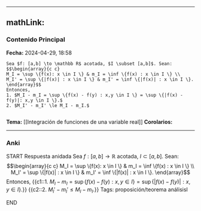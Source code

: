 
---
mathLink:
---
### Contenido Principal

**Fecha:** 2024-04-29, 18:58

```ad-lemma
Sea $f: [a,b] \to \mathbb R$ acotada, $I \subset [a,b]$. Sean:
$$\begin{array}{c c}
M_I = \sup \{f(x): x \in I \} & m_I = \inf \{f(x) : x \in I \} \\
M_I' = \sup \{|f(x)| : x \in I \} & m_I' = \inf \{|f(x)| : x \in I \}.
\end{array}$$
Entonces,
1. $M_I - m_I = \sup \{f(x) - f(y) : x,y \in I \} = \sup \{|f(x) - f(y)|: x,y \in I \}.$
2. $M_I' - m_I' \le M_I - m_I.$
```


```ad-proof

```



**Tema:** [[Integración de funciones de una variable real]]
**Corolarios:**

---
### Anki

START
Respuesta anidada
Sea $f: [a,b] \to \mathbb R$ acotada, $I \subset [a,b]$. Sean:
$$\begin{array}{c c}
M_I = \sup \{f(x): x \in I \} & m_I = \inf \{f(x) : x \in I \} \\
M_I' = \sup \{|f(x)| : x \in I \} & m_I' = \inf \{|f(x)| : x \in I \}.
\end{array}$$
Entonces,
{{c1::1. $M_I - m_I = \sup \{f(x) - f(y) : x,y \in I \} = \sup \{|f(x) - f(y)|: x,y \in I \}.$}}
{{c2::2. $M_I' - m_I' \le M_I - m_I.$}}
Tags: proposición/teorema análisisI
<!--ID: 1714669443757-->
END
